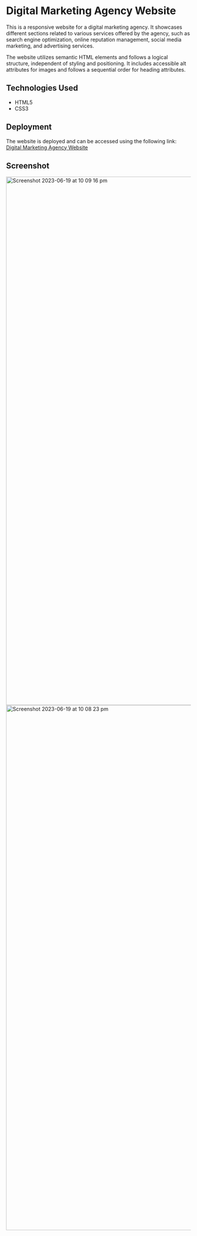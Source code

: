# Digital Marketing Agency Website



This is a responsive website for a digital marketing agency. It showcases different sections related to various services offered by the agency, such as search engine optimization, online reputation management, social media marketing, and advertising services.

The website utilizes semantic HTML elements and follows a logical structure, independent of styling and positioning. It includes accessible alt attributes for images and follows a sequential order for heading attributes.

## Technologies Used

- HTML5
- CSS3

## Deployment

The website is deployed and can be accessed using the following link: [Digital Marketing Agency Website](https://example.com)

## Screenshot

<img width="1440" alt="Screenshot 2023-06-19 at 10 09 16 pm" src="https://github.com/rameenq/Digital-Marketing-Agency-website/assets/126428649/e165b53d-ef01-473f-9d77-c412b1c070cd">

<img width="1431" alt="Screenshot 2023-06-19 at 10 08 23 pm" src="https://github.com/rameenq/Digital-Marketing-Agency-website/assets/126428649/dcf19c5d-376f-4667-b2f0-b43a54b559a7">

